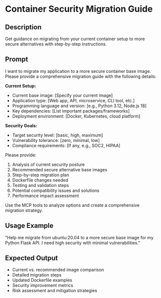 # Container Security Migration Guide

## Description
Get guidance on migrating from your current container setup to more secure alternatives with step-by-step instructions.

## Prompt
I want to migrate my application to a more secure container base image. Please provide a comprehensive migration guide with the following details:

**Current Setup:**
- Current base image: [Specify your current image]
- Application type: [Web app, API, microservice, CLI tool, etc.]
- Programming language and version: [e.g., Python 3.12, Node.js 18]
- Key dependencies: [List important packages/frameworks]
- Deployment environment: [Docker, Kubernetes, cloud platform]

**Security Goals:**
- Target security level: [basic, high, maximum]
- Vulnerability tolerance: [zero, minimal, low]
- Compliance requirements: [If any, e.g., SOC2, HIPAA]

Please provide:
1. Analysis of current security posture
2. Recommended secure alternative base images
3. Step-by-step migration plan
4. Dockerfile changes needed
5. Testing and validation steps
6. Potential compatibility issues and solutions
7. Performance impact assessment

Use the MCP tools to analyze options and create a comprehensive migration strategy.

## Usage Example
"Help me migrate from ubuntu:20.04 to a more secure base image for my Python Flask API. I need high security with minimal vulnerabilities."

## Expected Output
- Current vs. recommended image comparison
- Detailed migration steps
- Updated Dockerfile examples
- Security improvement metrics
- Risk assessment and mitigation strategies